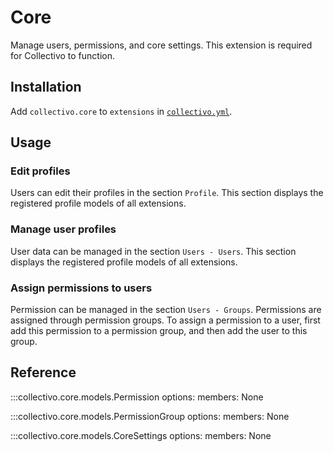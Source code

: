 # Core

Manage users, permissions, and core settings. This extension is required for Collectivo to function.

## Installation

Add `collectivo.core` to `extensions` in [`collectivo.yml`](../reference.md#settings).

## Usage

### Edit profiles

Users can edit their profiles in the section `Profile`. This section displays the registered profile models of all extensions.

### Manage user profiles

User data can be managed in the section `Users - Users`. This section displays the registered profile models of all extensions.

### Assign permissions to users

Permission can be managed in the section `Users - Groups`.
Permissions are assigned through permission groups. To assign a permission to a user, first add this permission to a permission group, and then add the user to this group.

## Reference

:::collectivo.core.models.Permission
    options:
        members: None

:::collectivo.core.models.PermissionGroup
    options:
        members: None

:::collectivo.core.models.CoreSettings
    options:
        members: None
